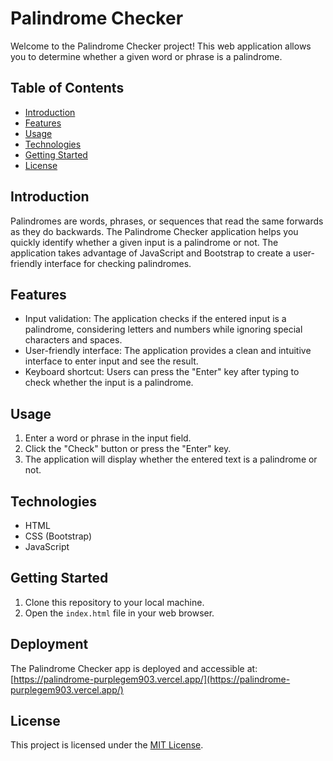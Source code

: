 # Palindrome Checker

Welcome to the Palindrome Checker project! This web application allows you to determine whether a given word or phrase is a palindrome.

## Table of Contents

- [Introduction](#introduction)
- [Features](#features)
- [Usage](#usage)
- [Technologies](#technologies)
- [Getting Started](#getting-started)
- [License](#license)

## Introduction

Palindromes are words, phrases, or sequences that read the same forwards as they do backwards. The Palindrome Checker application helps you quickly identify whether a given input is a palindrome or not. The application takes advantage of JavaScript and Bootstrap to create a user-friendly interface for checking palindromes.

## Features

- Input validation: The application checks if the entered input is a palindrome, considering letters and numbers while ignoring special characters and spaces.
- User-friendly interface: The application provides a clean and intuitive interface to enter input and see the result.
- Keyboard shortcut: Users can press the "Enter" key after typing to check whether the input is a palindrome.

## Usage

1. Enter a word or phrase in the input field.
2. Click the "Check" button or press the "Enter" key.
3. The application will display whether the entered text is a palindrome or not.

## Technologies

- HTML
- CSS (Bootstrap)
- JavaScript

## Getting Started

1. Clone this repository to your local machine.
2. Open the `index.html` file in your web browser.

## Deployment

The Palindrome Checker app is deployed and accessible at: [https://palindrome-purplegem903.vercel.app/](https://palindrome-purplegem903.vercel.app/)

## License

This project is licensed under the [MIT License](LICENSE).
